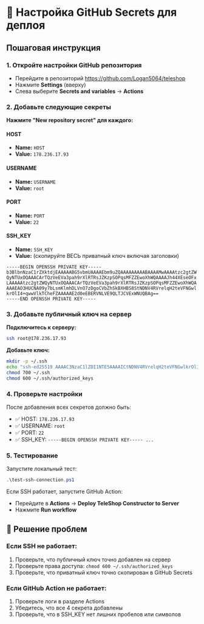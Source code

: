 # 🔑 Настройка GitHub Secrets для деплоя

## Пошаговая инструкция

### 1. Откройте настройки GitHub репозитория
- Перейдите в репозиторий https://github.com/Logan5064/teleshop
- Нажмите **Settings** (вверху)
- Слева выберите **Secrets and variables** → **Actions**

### 2. Добавьте следующие секреты

**Нажмите "New repository secret" для каждого:**

#### HOST
- **Name:** `HOST`
- **Value:** `178.236.17.93`

#### USERNAME  
- **Name:** `USERNAME`
- **Value:** `root`

#### PORT
- **Name:** `PORT` 
- **Value:** `22`

#### SSH_KEY
- **Name:** `SSH_KEY`
- **Value:** (скопируйте ВЕСЬ приватный ключ включая заголовки)
```
-----BEGIN OPENSSH PRIVATE KEY-----
b3BlbnNzaC1rZXktdjEAAAAABG5vbmUAAAAEbm9uZQAAAAAAAAABAAAAMwAAAAtzc2gtZW
QyNTUxOQAAACArTQzVeEVa3pah9rXlRTRsJZKzpSOPqsMFZZEwoXhWQAAAAJh44XEseOFx
LAAAAAtzc2gtZWQyNTUxOQAAACArTQzVeEVa3pah9rXlRTRsJZKzpSOPqsMFZZEwoXhWQA
AAAEAO3HUCNA09y7bLsmKlmhDLVnO7zDgoCVbZhSkBXHBS8StNDNV4RVrelqH2teVFNGwl
krOlI4+qwwVlkTCheFZAAAAAE2d0eEBERVNLVE9QLTJCVExWNUQBAg==
-----END OPENSSH PRIVATE KEY-----
```

### 3. Добавьте публичный ключ на сервер

**Подключитесь к серверу:**
```bash
ssh root@178.236.17.93
```

**Добавьте ключ:**
```bash
mkdir -p ~/.ssh
echo "ssh-ed25519 AAAAC3NzaC1lZDI1NTE5AAAAICtNDNV4RVrelqH2teVFNGwlkrOlI4+qwwVlkTCheFZA gtx@DESKTOP-2BTLV5D" >> ~/.ssh/authorized_keys
chmod 700 ~/.ssh
chmod 600 ~/.ssh/authorized_keys
```

### 4. Проверьте настройки

После добавления всех секретов должно быть:
- ✅ HOST: `178.236.17.93`
- ✅ USERNAME: `root`  
- ✅ PORT: `22`
- ✅ SSH_KEY: `-----BEGIN OPENSSH PRIVATE KEY----- ...`

### 5. Тестирование

Запустите локальный тест:
```powershell
.\test-ssh-connection.ps1
```

Если SSH работает, запустите GitHub Action:
- Перейдите в **Actions** → **Deploy TeleShop Constructor to Server**
- Нажмите **Run workflow**

## 🔧 Решение проблем

### Если SSH не работает:
1. Проверьте, что публичный ключ точно добавлен на сервер
2. Проверьте права доступа: `chmod 600 ~/.ssh/authorized_keys`
3. Проверьте, что приватный ключ точно скопирован в GitHub Secrets

### Если GitHub Action не работает:
1. Проверьте логи в разделе Actions
2. Убедитесь, что все 4 секрета добавлены
3. Проверьте, что в SSH_KEY нет лишних пробелов или символов 